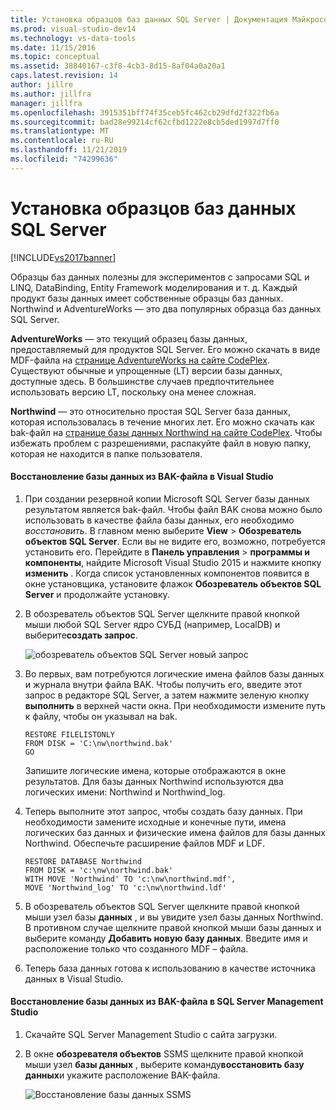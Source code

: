 ```yaml
---
title: Установка образцов баз данных SQL Server | Документация Майкрософт
ms.prod: visual-studio-dev14
ms.technology: vs-data-tools
ms.date: 11/15/2016
ms.topic: conceptual
ms.assetid: 38840167-c3f8-4cb3-8d15-8af04a0a20a1
caps.latest.revision: 14
author: jillre
ms.author: jillfra
manager: jillfra
ms.openlocfilehash: 3915351bff74f35ceb5fc462cb29dfd2f322fb6a
ms.sourcegitcommit: bad28e99214cf62cfbd1222e8cb5ded1997d7ff0
ms.translationtype: MT
ms.contentlocale: ru-RU
ms.lasthandoff: 11/21/2019
ms.locfileid: "74299636"
---
```

# <a name="install-sql-server-sample-databases"></a>Установка образцов баз данных SQL Server
[!INCLUDE[vs2017banner](../includes/vs2017banner.md)]

Образцы баз данных полезны для экспериментов с запросами SQL и LINQ, DataBinding, Entity Framework моделирования и т. д.  Каждый продукт базы данных имеет собственные образцы баз данных. Northwind и AdventureWorks — это два популярных образца баз данных SQL Server.

 **AdventureWorks** — это текущий образец базы данных, предоставляемый для продуктов SQL Server. Его можно скачать в виде MDF-файла на [странице AdventureWorks на сайте CodePlex](https://archive.codeplex.com/?p=msftdbprodsamples). Существуют обычные и упрощенные (LT) версии базы данных, доступные здесь. В большинстве случаев предпочтительнее использовать версию LT, поскольку она менее сложная.

 **Northwind** — это относительно простая SQL Server база данных, которая использовалась в течение многих лет. Его можно скачать как bak-файл на [странице базы данных Northwind на сайте CodePlex](https://northwinddatabase.codeplex.com/). Чтобы избежать проблем с разрешениями, распакуйте файл в новую папку, которая не находится в папке пользователя.

#### <a name="to-restore-a-database-from-a-bak-file-in-visual-studio"></a>Восстановление базы данных из BAK-файла в Visual Studio

1. При создании резервной копии Microsoft SQL Server базы данных результатом является bak-файл. Чтобы файл BAK снова можно было использовать в качестве файла базы данных, его необходимо *восстановить*. В главном меню выберите **View** > **Обозреватель объектов SQL Server**. Если вы не видите его, возможно, потребуется установить его. Перейдите в **Панель управления** > **программы и компоненты**, найдите Microsoft Visual Studio 2015 и нажмите кнопку **изменить** . Когда список установленных компонентов появится в окне установщика, установите флажок **Обозреватель объектов SQL Server** и продолжайте установку.

2. В обозреватель объектов SQL Server щелкните правой кнопкой мыши любой SQL Server ядро СУБД (например, LocalDB) и выберите**создать запрос**.

     ![обозреватель объектов SQL Server новый запрос](../data-tools/media/raddata-sql-server-object-explorer-new-query.png "раддата обозреватель объектов SQL Server новый запрос")

3. Во первых, вам потребуются логические имена файлов базы данных и журнала внутри файла BAK. Чтобы получить его, введите этот запрос в редакторе SQL Server, а затем нажмите зеленую кнопку **выполнить** в верхней части окна. При необходимости измените путь к файлу, чтобы он указывал на bak.

    ```
    RESTORE FILELISTONLY
    FROM DISK = 'C:\nw\northwind.bak'
    GO
    ```

     Запишите логические имена, которые отображаются в окне результатов.  Для базы данных Northwind используются два логических имени: Northwind и Northwind_log.

4. Теперь выполните этот запрос, чтобы создать базу данных. При необходимости замените исходные и конечные пути, имена логических баз данных и физические имена файлов для базы данных Northwind. Обеспечьте расширение файлов MDF и LDF.

    ```
    RESTORE DATABASE Northwind
    FROM DISK = 'c:\nw\northwind.bak'
    WITH MOVE 'Northwind' TO 'c:\nw\northwind.mdf',
    MOVE 'Northwind_log' TO 'c:\nw\northwind.ldf'
    ```

5. В обозреватель объектов SQL Server щелкните правой кнопкой мыши узел базы **данных** , и вы увидите узел базы данных Northwind. В противном случае щелкните правой кнопкой мыши базы данных и выберите команду **Добавить новую базу данных**. Введите имя и расположение только что созданного MDF – файла.

6. Теперь база данных готова к использованию в качестве источника данных в Visual Studio.

#### <a name="to-restore-a-database-from-a-bak-file-in-sql-server-management-studio"></a>Восстановление базы данных из BAK-файла в SQL Server Management Studio

1. Скачайте SQL Server Management Studio с сайта загрузки.

2. В окне **обозревателя объектов** SSMS щелкните правой кнопкой мыши узел **базы данных** , выберите команду**восстановить базу данных**и укажите расположение BAK-файла.

     ![Восстановление базы данных SSMS](../data-tools/media/raddata-ssms-restore-database.png "Восстановление базы данных раддата SSMS")
